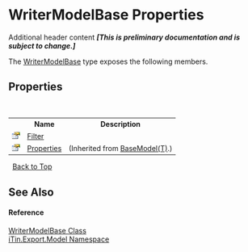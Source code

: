 # WriterModelBase Properties
Additional header content _**\[This is preliminary documentation and is subject to change.\]**_

The <a href="31fb5bb4-a41b-1e0e-94e4-a4e88da10305">WriterModelBase</a> type exposes the following members.


## Properties
&nbsp;<table><tr><th></th><th>Name</th><th>Description</th></tr><tr><td>![Public property](media/pubproperty.gif "Public property")</td><td><a href="8da5d131-8bd6-2d4e-1cd5-b021fd580323">Filter</a></td><td /></tr><tr><td>![Public property](media/pubproperty.gif "Public property")</td><td><a href="7e88785e-5670-4515-defa-d3f60ae16111">Properties</a></td><td> (Inherited from <a href="6632f561-4175-f1f2-939c-ac8b10159529">BaseModel(T)</a>.)</td></tr></table>&nbsp;
<a href="#writermodelbase-properties">Back to Top</a>

## See Also


#### Reference
<a href="31fb5bb4-a41b-1e0e-94e4-a4e88da10305">WriterModelBase Class</a><br /><a href="ef57ffcc-e95e-b212-5a46-9aa6f5a3511f">iTin.Export.Model Namespace</a><br />